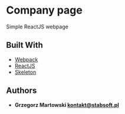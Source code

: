 
# Company page

Simple ReactJS webpage

## Built With

* [Webpack](https://webpack.js.org/)
* [ReactJS](https://reactjs.org/)
* [Skeleton](http://getskeleton.com/)

## Authors

* **Grzegorz Martowski [kontakt@stabsoft.pl](kontakt@stabsoft.pl)**

